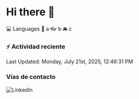 # Hi there 👋

:computer: Languages
:pencil: a
:eyeglasses: b
:oncoming_automobile: c

### :zap: Actividad reciente
<!--RECENT_ACTIVITY:start-->
<!--RECENT_ACTIVITY:end-->
<!--RECENT_ACTIVITY:last_update-->
Last Updated: Monday, July 21st, 2025, 12:46:31 PM
<!--RECENT_ACTIVITY:last_update_end-->

### Vías de contacto

![LinkedIn](https://www.linkedin.com/in/irving-hernández-226846205/)
